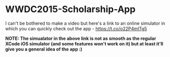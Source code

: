 # WWDC2015-Scholarship-App

I can't be bothered to make a video but here's a link to an online simulator in which you can quickly check out the app - https://t.co/o22P4mITg5

**NOTE: The simualator in the above link is not as smooth as the regular XCode iOS simulator (and some features won't work on it) but at least it'll give you a general idea of the app :)**
